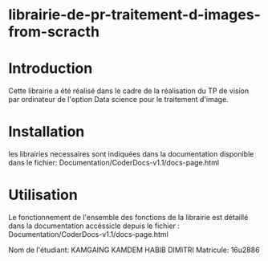 # librairie-de-pr-traitement-d-images-from-scracth
 
# Introduction
Cette librairie a été réalisé dans le cadre de la réalisation du TP de vision par ordinateur de l'option Data science pour le traitement d'image.

# Installation
les librairies necessaires sont indiquées dans la documentation disponible dans le fichier: Documentation/CoderDocs-v1.1/docs-page.html

# Utilisation
Le fonctionnement de l'ensemble des fonctions de la librairie est détaillé dans la documentation accéssicle depuis le fichier : Documentation/CoderDocs-v1.1/docs-page.html

Nom de l'étudiant: KAMGAING KAMDEM HABIB DIMITRI
Matricule: 16u2886